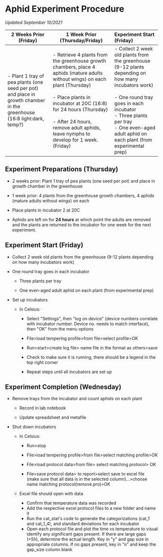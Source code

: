 # Aphid Experiment Procedure

*Updated September 10/2021*

| 2 Weeks Prior (Friday)                                       | 1 Week Prior (Thursday/Friday)                               | Experiment Start (Friday)                                    |
| ------------------------------------------------------------ | ------------------------------------------------------------ | :----------------------------------------------------------- |
| - Plant 1 tray of pea plants (one seed per pot) and place in growth chamber in the greenhouse (16:8 light:dark, temp?) | - Retrieve 4 plants from the greenhouse growth chambers, place 4 aphids (mature adults without wings) on each plant (Thursday) <br /><br /> - Place plants in incubator at 20C (16:8) for 24 hours (Thursday)<br /><br /> - After 24 hours, remove adult aphids, leave nymphs to develop for 1 week. (Friday) | - Collect 2 week old plants from the greenhouse (9-12 plants depending on how many incubators work) <br /><br /> - One round tray goes in each incubator <br />	 - Three plants per tray <br /> 	- One even-aged adult aphid on     	    each plant (from experimental	    prep) |

 ## Experiment Preparations (Thursday) 

-   2 weeks prior: Plant 1 tray of pea plants (one seed per pot) and place in growth chamber in the greenhouse

-   1 week prior: 4 plants from the greenhouse growth chambers, 4 aphids (mature adults without wings) on each
-   Place plants in incubator 2 at 20C
    
-   Aphids are left on for **24 hours** at which point the adults are removed and the plants are returned to the incubator for one week for the next experiment.

## Experiment Start (Friday)

-   Collect 2 week old plants from the greenhouse (9-12 plants depending on how many incubators work)

-   One round tray goes in each incubator

    -   Three plants per tray

    -   One even-aged adult aphid on each plant (from experimental prep)

-   Set up incubators

    -   In Celsius:

        -   Select "Settings", then "log on device" (device numbers correlate with incubator number. Device no. needs to match interface), then "OK" from the menu options

        -   File>load tempering profile>from file>select profile>OK

        -   Run>start>create log file> name file in the format as others>save

        -   Check to make sure it is running, there should be a legend in the top right corner

        -   Repeat steps until all incubators are set up

## Experiment Completion (Wednesday)

-   Remove trays from the incubator and count aphids on each plant

    -   Record in lab notebook

    -   Update spreadsheet and metafile

-   Shut down incubators

    -   In Celsius:

        -   Run>stop

        -   File>load tempering profile>from file>select matching profile>OK

        -   File>load protocol data>from file> select matching protocol> OK

        -   File>save protocol data> to report>select save to excel file (make sure that all data is in the selected column)\...\>choose name matching protocol(remove.pro)>OK

    -   Excel file should open with data

        -   Confirm that temperature data was recorded
        -   Add the respective excel protocol files to a new folder and name it
        -   Run the cat_stat's code to generate the categorizations (cat_1 and cat_1_4), and standard deviations for each incubator
        -   Open each protocol file and plot the time vs temperature to visual identify any significant gaps present. If there are large gaps (>5h), determine the actual length. Key in "y" and gap size in appropriate columns. If no gaps present, key in "n" and keep the gap_size column blank
